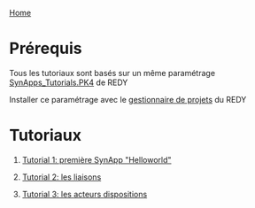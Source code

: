 [Home](../sitemap.md)

# Prérequis

Tous les tutoriaux sont basés sur un même paramétrage [SynApps_Tutorials.PK4](config/SynApps_Tutorials.PK4) de REDY

Installer ce paramétrage avec le [gestionnaire de projets](../redy/installPK4.md) du REDY


# Tutoriaux

1. [Tutorial 1: première SynApp "Helloworld"](tuto01/index.md)

2. [Tutorial 2: les liaisons](tuto02/index.md)

3. [Tutorial 3: les acteurs dispositions](tuto03/index.md)